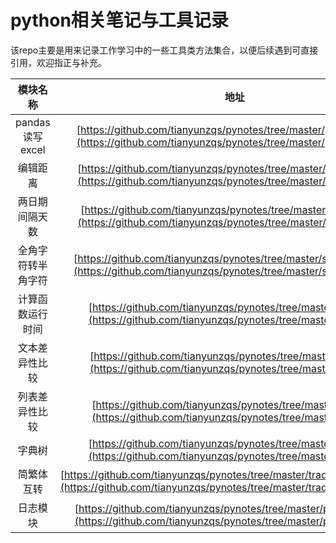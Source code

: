# python相关笔记与工具记录
该repo主要是用来记录工作学习中的一些工具类方法集合，以便后续遇到可直接引用，欢迎指正与补充。<br/>

| 模块名称 | 地址 |
| :----: | :----: |
| pandas读写excel | [https://github.com/tianyunzqs/pynotes/tree/master/pandas_excel](https://github.com/tianyunzqs/pynotes/tree/master/pandas_excel) |
| 编辑距离 | [https://github.com/tianyunzqs/pynotes/tree/master/edit_distance](https://github.com/tianyunzqs/pynotes/tree/master/edit_distance) |
| 两日期间隔天数 | [https://github.com/tianyunzqs/pynotes/tree/master/iterval_days](https://github.com/tianyunzqs/pynotes/tree/master/interval_days) |
| 全角字符转半角字符 | [https://github.com/tianyunzqs/pynotes/tree/master/string_full2half](https://github.com/tianyunzqs/pynotes/tree/master/string_full2half) |
| 计算函数运行时间 | [https://github.com/tianyunzqs/pynotes/tree/master/run_time](https://github.com/tianyunzqs/pynotes/tree/master/run_time) |
| 文本差异性比较 | [https://github.com/tianyunzqs/pynotes/tree/master/text_diff](https://github.com/tianyunzqs/pynotes/tree/master/text_diff) |
| 列表差异性比较 | [https://github.com/tianyunzqs/pynotes/tree/master/list_diff](https://github.com/tianyunzqs/pynotes/tree/master/list_diff) |
| 字典树 | [https://github.com/tianyunzqs/pynotes/tree/master/dict_tree](https://github.com/tianyunzqs/pynotes/tree/master/dict_tree) |
| 简繁体互转 | [https://github.com/tianyunzqs/pynotes/tree/master/traditional_simplified](https://github.com/tianyunzqs/pynotes/tree/master/traditional_simplified) |
| 日志模块 | [https://github.com/tianyunzqs/pynotes/tree/master/python_logger](https://github.com/tianyunzqs/pynotes/tree/master/python_logger) |

